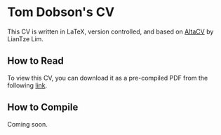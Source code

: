 # Tom Dobson's CV
This CV is written in LaTeX, version controlled, and based on [AltaCV](https://github.com/liantze/AltaCV) by LianTze Lim.

## How to Read
To view this CV, you can download it as a pre-compiled PDF from the following [link](https://github.com/dobsontxx/CV/blob/main/TomDobsonCV.pdf).

## How to Compile
Coming soon.